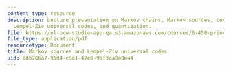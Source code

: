 ```yaml
---
content_type: resource
description: Lecture presentation on Markov chains, Markov sources, conditional entropy,
  Lempel-Ziv universal codes, and quantization.
file: https://ol-ocw-studio-app-qa.s3.amazonaws.com/courses/6-450-principles-of-digital-communication-i-fall-2009/0db786a795d4c9d142e695f3ca9a8a44_MIT6_450F09_slide05.pdf
file_type: application/pdf
resourcetype: Document
title: Markov sources and Lempel-Ziv universal codes
uid: 0db786a7-95d4-c9d1-42e6-95f3ca9a8a44
---
```

